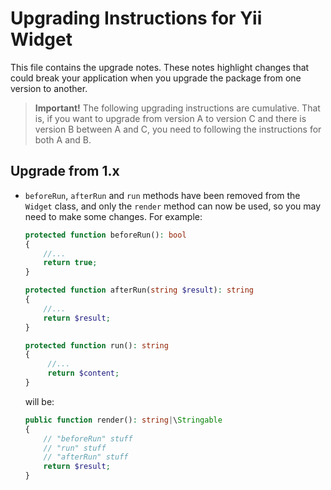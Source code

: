 # Upgrading Instructions for Yii Widget

This file contains the upgrade notes. These notes highlight changes that could break your
application when you upgrade the package from one version to another.

> **Important!** The following upgrading instructions are cumulative. That is, if you want
> to upgrade from version A to version C and there is version B between A and C, you need
> to following the instructions for both A and B.

## Upgrade from 1.x

* `beforeRun`, `afterRun` and `run` methods have been removed from the `Widget` class, and only the `render` method 
  can now be used, so you may need to make some changes. For example:
  ```php
  protected function beforeRun(): bool
  {
      //...
      return true;
  }
  
  protected function afterRun(string $result): string
  {
      //...
      return $result;
  }
  
  protected function run(): string
  {
       //...
       return $content;
  }
  ```
  will be:
  ```php
  public function render(): string|\Stringable
  {
      // "beforeRun" stuff
      // "run" stuff
      // "afterRun" stuff
      return $result;
  }
  ```
